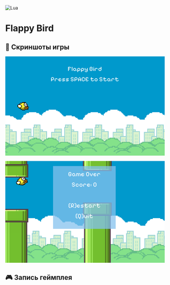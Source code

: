 ![Lua](https://img.shields.io/badge/lua-%232C2D72.svg?style=for-the-badge&logo=lua&logoColor=white)
# Flappy Bird

## 📸 Скриншоты игры

![](public/startgame.png)

![](public/gameover.png)

## 🎮 Запись геймплея